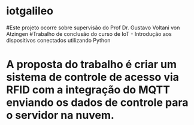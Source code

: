 # iotgalileo
#Este projeto ocorre sobre supervisão do Prof Dr. Gustavo Voltani von Atzingen 
#Trabalho de conclusão do curso de IoT - Introdução aos dispositivos conectados utilizando Python
# A proposta do trabalho é criar um sistema de controle de acesso via RFID com a integração do MQTT enviando os dados de controle para o servidor na nuvem. 
